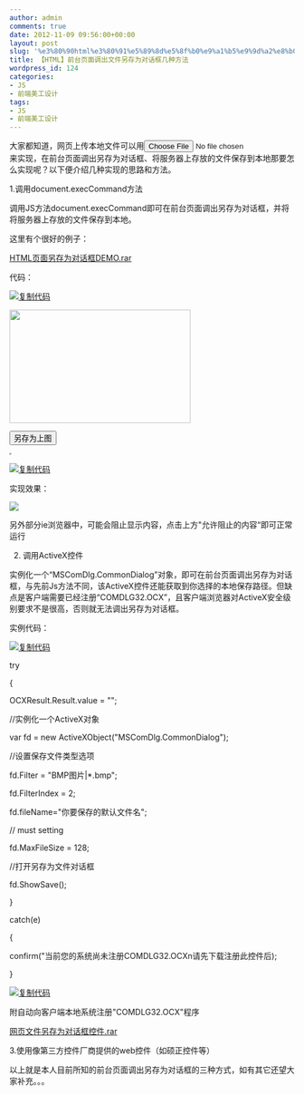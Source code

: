 ```yaml
---
author: admin
comments: true
date: 2012-11-09 09:56:00+00:00
layout: post
slug: '%e3%80%90html%e3%80%91%e5%89%8d%e5%8f%b0%e9%a1%b5%e9%9d%a2%e8%b0%83%e5%87%ba%e6%96%87%e4%bb%b6%e5%8f%a6%e5%ad%98%e4%b8%ba%e5%af%b9%e8%af%9d%e6%a1%86%e5%87%a0%e7%a7%8d%e6%96%b9%e6%b3%95'
title: 【HTML】前台页面调出文件另存为对话框几种方法
wordpress_id: 124
categories:
- JS
- 前端美工设计
tags:
- JS
- 前端美工设计
---
```





大家都知道，网页上传本地文件可以用<input type="file" value=""/>来实现，在前台页面调出另存为对话框、将服务器上存放的文件保存到本地那要怎么实现呢？以下便介绍几种实现的思路和方法。







1.调用document.execCommand方法




调用JS方法document.execCommand即可在前台页面调出另存为对话框，并将将服务器上存放的文件保存到本地。







这里有个很好的例子：




[HTML页面另存为对话框DEMO.rar](http://files.cnblogs.com/youuuu/code/HTML%E9%A1%B5%E9%9D%A2%E5%8F%A6%E5%AD%98%E4%B8%BA%E5%AF%B9%E8%AF%9D%E6%A1%86DEMO.rar)







代码： 







[![复制代码](http://akmumu-wordpress.stor.sinaapp.com/wp-content/uploads/pic/other_site/common_cnblogs_copycode.gif)](http://www.cnblogs.com/youuuu/archive/2012/11/02/2750914.html)














<script
language='javascript'
type='text/javascript'>  

function getimg()




//另存为存放在服务器上图片到本地的方法  

{  

event.returnValue=false;  

show.window.location.href=imgSrc.src;  

timer=setInterval(checkload,100)  

}  

  

function checkload()  

{  

if(show.readyState!="complete")  

{  

//调用document.execCommand方法，'Saveas'表示打开文件另存为对话框命令  

show.document.execCommand('SaveAs');  

clearInterval(timer)  

}  

}   

</script>  

<img 
id="imgSrc" width="320px" height="200px"
 src="test.bmp" alt=""/></br>  

<input 
id="btnSaveAs" type="button" value="另存为上图"
 onclick="getimg()"/>  

<iframe 
src="" name="show" style="width:0;height:0"></iframe>




[![复制代码](http://akmumu-wordpress.stor.sinaapp.com/wp-content/uploads/pic/other_site/common_cnblogs_copycode.gif)](http://www.cnblogs.com/youuuu/archive/2012/11/02/2750914.html)










实现效果：




![](http://images.cnblogs.com/cnblogs_com/youuuu/%E5%8F%A6%E5%AD%98%E4%B8%BA%E5%AF%B9%E8%AF%9D%E6%A1%861.jpg)




另外部分ie浏览器中，可能会阻止显示内容，点击上方"允许阻止的内容“即可正常运行







2. 调用ActiveX控件







实例化一个“MSComDlg.CommonDialog”对象，即可在前台页面调出另存为对话框，与先前Js方法不同，该ActiveX控件还能获取到你选择的本地保存路径。但缺点是客户端需要已经注册“COMDLG32.OCX”，且客户端浏览器对ActiveX安全级别要求不是很高，否则就无法调出另存为对话框。







实例代码：







[![复制代码](http://akmumu-wordpress.stor.sinaapp.com/wp-content/uploads/pic/other_site/common_cnblogs_copycode.gif)](http://www.cnblogs.com/youuuu/archive/2012/11/02/2750914.html)








try




{  

OCXResult.Result.value = "";  

//实例化一个ActiveX对象  

var fd = new ActiveXObject("MSComDlg.CommonDialog");   

//设置保存文件类型选项  

fd.Filter = "BMP图片|*.bmp";   

fd.FilterIndex = 2;





  

fd.fileName="你要保存的默认文件名";





// must setting  

fd.MaxFileSize = 128;  

//打开另存为文件对话框




fd.ShowSave();




}  

catch(e)  

{




confirm("当前您的系统尚未注册COMDLG32.OCXn请先下载注册此控件后);  

}




[![复制代码](http://akmumu-wordpress.stor.sinaapp.com/wp-content/uploads/pic/other_site/common_cnblogs_copycode.gif)](http://www.cnblogs.com/youuuu/archive/2012/11/02/2750914.html)







附自动向客户端本地系统注册"COMDLG32.OCX"程序




[网页文件另存为对话框控件.rar](http://files.cnblogs.com/youuuu/dll/%E7%BD%91%E9%A1%B5%E6%96%87%E4%BB%B6%E5%8F%A6%E5%AD%98%E4%B8%BA%E5%AF%B9%E8%AF%9D%E6%A1%86%E6%8E%A7%E4%BB%B6.rar)










3.使用像第三方控件厂商提供的web控件（如硕正控件等）







以上就是本人目前所知的前台页面调出另存为对话框的三种方式，如有其它还望大家补充。。。



